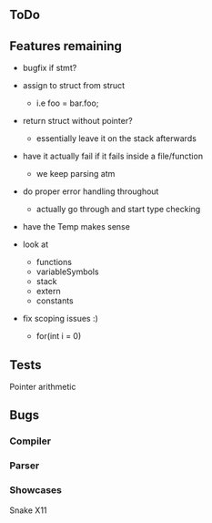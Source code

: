 ## ToDo

## Features remaining

* bugfix if stmt?
* assign to struct from struct
  * i.e foo = bar.foo;
* return struct without pointer?
  * essentially leave it on the stack afterwards

* have it actually fail if it fails inside a file/function
  * we keep parsing atm
* do proper error handling throughout
  * actually go through and start type checking
* have the Temp makes sense
* look at
  * functions
  * variableSymbols
  * stack
  * extern
  * constants

* fix scoping issues :)
  * for(int i = 0)






## Tests
Pointer arithmetic


## Bugs
### Compiler

### Parser


### Showcases
Snake X11 

